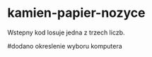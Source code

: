 # kamien-papier-nozyce
Wstepny kod losuje jedna z trzech liczb.

#dodano
okreslenie wyboru komputera
